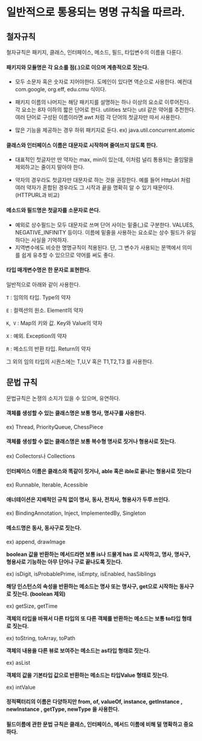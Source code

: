 # 일반적으로 통용되는 명명 규칙을 따르라.

## 철자규칙

철자규칙은 패키지, 클래스, 인터페이스, 메소드, 필드, 타입변수의 이름을 다룬다.

#### 패키지와 모듈명은 각 요소를 점(.)으로 이으며 계층적으로 짓는다. 

- 모두 소문자 혹은 숫자로 지어야한다. 도메인이 있다면 역순으로 사용한다. 예컨대 com.google, org.eff, edu.cmu 식이다.

- 패키지 이름의 나머지는 해당 패키지를 설명하는 하나 이상의 요소로 이루어진다. 각 요소는 8자 이하의 짧은 단어로 한다. utilities 보다는 util 같은 약어를 추천한다. 여러 단어로 구성된 이름이라면 awt 처럼 각 단어의 첫글자만 따서 사용한다.
- 많은 기능을 제공하는 경우 하위 패키지로 둔다. ex) java.util.concurrent.atomic

#### 클래스와 인터페이스 이름은 대문자로 시작하며 줄여쓰지 않도록 한다. 

- 대표적인 첫글자만 딴 약자는 max, min이 있는데, 이처럼 널리 통용되는 줄임말을 제외하고는 줄이지 말아야 한다. 

- 약자의 경우라도 첫글자만 대문자로 하는 것을 권장한다. 예를 들어 HttpUrl 처럼 여러 약자가 혼합된 경우라도 그 시작과 끝을 명확히 알 수 있기 때문이다. (HTTPURL과 비교)

#### 메소드와 필드명은 첫글자를 소문자로 쓴다. 

- 예외로 상수필드는 모두 대문자로 쓰며 단어 사이는 밑줄(_)로 구분한다. VALUES, NEGATIVE_INFINITY 등이다. 이름에 밑줄을 사용하는 요소로는 상수 필드가 유일하다는 사실을 기억하자.
- 지역변수에도 비슷한 명명규칙이 적용된다. 단, 그 변수가 사용되는 문맥에서 의미를 쉽게 유추할 수 있으므로 약어를 써도 좋다.

#### 타입 매개변수명은 한 문자로 표현한다. 

일반적으로 아래와 같이 사용한다.

`T` : 임의의 타입. Type의 약자

`E` : 컬렉션의 원소. Element의 약자

`K`,` V` : Map의 키와 값. Key와 Value의 약자

`X` : 예외. Exception의 약자

`R` : 메소드의 반환 타입. Return의 약자

그 외의 임의 타입의 시퀀스에는 T,U,V 혹은 T1,T2,T3 를 사용한다.



## 문법 규칙

문법규칙은 논쟁의 소지가 있을 수 있으며, 유연하다.

#### 객체를 생성할 수 있는 클래스명은 보통 명사, 명사구를 사용한다. 

ex) Thread, PriorityQueue, ChessPiece

#### 객체를 생성할 수 없는 클래스명은 보통 복수형 명사로 짓거나 형용사로 짓는다.

ex) Collectors나 Collections

#### 인터페이스 이름은 클래스와 똑같이 짓거나, able 혹은 ible로 끝나는 형용사로 짓는다

ex) Runnable, Iterable, Acessible

#### 애너테이션은 지배적인 규칙 없이 명사, 동사, 전치사, 형용사가 두루 쓰인다.

ex) BindingAnnotation, Inject, ImplementedBy, Singleton 



#### 메소드명은 동사, 동사구로 짓는다.

ex) append, drawImage 

**boolean 값을 반환하는 메서드라면 보통 is나 드물게 has 로 시작하고, 명사, 명사구, 형용사로 기능하는 아무 단어나 구로 끝나도록 짓는다.**

ex) isDigit, isProbablePrime, isEmpty, isEnabled, hasSiblings 

**해당 인스턴스의 속성을 반환하는 메소드는 명사 또는 명사구, get으로 시작하는 동사구로 짓는다. (boolean 제외)**

ex) getSize, getTime

**객체의 타입을 바꿔서 다른 타입의 또 다른 객체를 반환하는 메소드는 보통 to타입 형태로 짓는다.** 

ex) toString, toArray, toPath 

**객체의 내용을 다른 뷰로 보여주는 메소드는 as타입 형태로 짓는다.**

ex) asList 

**객체의 값을 기본타입 값으로 반환하는 메소드는 타입Value 형태로 짓는다.** 

ex) intValue 



#### 정적팩터리의 이름은 다양하지만 from, of, valueOf, instance, getInstance , newInstance , getType, newType 을 사용한다.



#### 필드이름에 관한 문법 규칙은 클래스, 인터페이스, 메서드 이름에 비해 덜 명확하고 중요하다.
